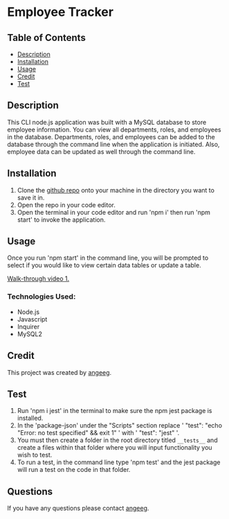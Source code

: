 # Employee Tracker

## Table of Contents
* [Description](#description)
* [Installation](#installation)
* [Usage](#usage)
* [Credit](#credit)
* [Test](#test)

## Description 
This CLI node.js application was built with a MySQL database to store employee information. You can view all departments, roles, and employees in the database. Departments, roles, and employees can be added to the database through the command line when the application is initiated. Also, employee data can be updated as well through the command line. 

## Installation 
1. Clone the <a href="https://github.com/angeeg/employee-tracker.git">github repo</a> onto your machine in the directory you want to save it in. 
2. Open the repo in your code editor. 
3. Open the terminal in your code editor and run 'npm i' then run 'npm start' to invoke the application.
## Usage 
Once you run 'npm start' in the command line, you will be prompted to select if you would like to view certain data tables or update a table. 

[Walk-through video 1.](https://drive.google.com/file/d/1I_iOVVTTbeFslTD5a0pehVUlBOlPNg6N/view)


### Technologies Used:
* Node.js 
* Javascript
* Inquirer
* MySQL2


## Credit
This project was created by <a href="https://github.com/angeeg">angeeg</a>.
## Test 
1. Run 'npm i jest' in the terminal to make sure the npm jest package is installed. 
2. In the 'package-json' under the "Scripts" section replace ' "test": "echo \"Error: no test specified\" && exit 1" ' with ' "test": "jest" '.
3. You must then create a folder in the root directory titled `__tests__` and create a files within that folder where you will input functionality you wish to test. 
4. To run a test, in the command line type 'npm test' and the jest package will run a test on the code in that folder. 

## Questions
If you have any questions please contact <a href="https://github.com/angeeg">angeeg</a>.
